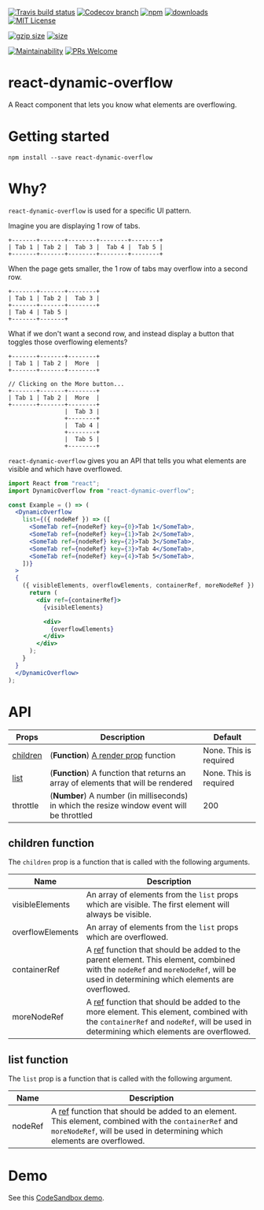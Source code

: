 [![Travis build status][travis-badge]][travis-build]
[![Codecov branch][codecov-badge]][codecov]
[![npm][npm-badge]][npm-version]
[![downloads][downloads-badge]][npmcharts]
[![MIT License][license-badge]][license]

[![gzip size][gzip-badge]][unpkg]
[![size][size-badge]][unpkg]

[![Maintainability][code-climate-badge]][code-climate]
[![PRs Welcome][pull-request-badge]](http://makeapullrequest.com)

# react-dynamic-overflow
A React component that lets you know what elements are overflowing.

# Getting started
```shell
npm install --save react-dynamic-overflow
```

# Why?
`react-dynamic-overflow` is used for a specific UI pattern.

Imagine you are displaying 1 row of tabs.

```
+-------+-------+--------+--------+--------+
| Tab 1 | Tab 2 |  Tab 3 |  Tab 4 |  Tab 5 |
+-------+-------+--------+--------+--------+
```

When the page gets smaller, the 1 row of tabs may overflow into a second row.

```
+-------+-------+--------+
| Tab 1 | Tab 2 |  Tab 3 |
+-------+-------+--------+
| Tab 4 | Tab 5 |
+-------+-------+
```

What if we don't want a second row, and instead display a button that toggles those overflowing elements?

```
+-------+-------+--------+
| Tab 1 | Tab 2 |  More  |
+-------+-------+--------+

// Clicking on the More button...
+-------+-------+--------+
| Tab 1 | Tab 2 |  More  |
+-------+-------+--------+
                |  Tab 3 |
                +--------+
                |  Tab 4 |
                +--------+
                |  Tab 5 |
                +--------+
```

`react-dynamic-overflow` gives you an API that tells you what elements are visible and which have overflowed.

```jsx
import React from "react";
import DynamicOverflow from "react-dynamic-overflow";

const Example = () => (
  <DynamicOverflow
    list={({ nodeRef }) => ([
      <SomeTab ref={nodeRef} key={0}>Tab 1</SomeTab>,
      <SomeTab ref={nodeRef} key={1}>Tab 2</SomeTab>,
      <SomeTab ref={nodeRef} key={2}>Tab 3</SomeTab>,
      <SomeTab ref={nodeRef} key={3}>Tab 4</SomeTab>,
      <SomeTab ref={nodeRef} key={4}>Tab 5</SomeTab>,
    ])}
  >
  {
    ({ visibleElements, overflowElements, containerRef, moreNodeRef }) => {
      return (
        <div ref={containerRef}>
          {visibleElements}

          <div>
            {overflowElements}
          </div>
        </div>
      );
    }
  }
  </DynamicOverflow>
);
```

# API

| Props | Description | Default |
| ----- | ----------- | ------- |
| [children](#children-function) | (**Function**) [A render prop](https://reactjs.org/docs/render-props.html) function | None. This is required |
| [list](#list-function) | (**Function**) A function that returns an array of elements that will be rendered | None. This is required |
| throttle | (**Number**) A number (in milliseconds) in which the resize window event will be throttled | 200 |

## children function
The `children` prop is a function that is called with the following arguments.

| Name | Description |
| ---- | ----------- |
| visibleElements | An array of elements from the `list` props which are visible. The first element will always be visible. |
| overflowElements | An array of elements from the `list` props which are overflowed. |
| containerRef | A [ref](https://reactjs.org/docs/refs-and-the-dom.html) function that should be added to the parent element. This element, combined with the `nodeRef` and `moreNodeRef`, will be used in determining which elements are overflowed. |
| moreNodeRef | A [ref](https://reactjs.org/docs/refs-and-the-dom.html) function that should be added to the more element. This element, combined with the `containerRef` and `nodeRef`, will be used in determining which elements are overflowed. |

## list function
The `list` prop is a function that is called with the following argument.

| Name | Description |
| ---- | ----------- |
| nodeRef | A [ref](https://reactjs.org/docs/refs-and-the-dom.html) function that should be added to an element. This element, combined with the `containerRef` and `moreNodeRef`, will be used in determining which elements are overflowed. |

# Demo
See this [CodeSandbox demo](https://codesandbox.io/s/8zo29vnjr2).

[codecov]: https://codecov.io/gh/newyork-anthonyng/react-dynamic-overflow
[codecov-badge]: https://img.shields.io/codecov/c/github/newyork-anthonyng/react-dynamic-overflow/master.svg
[code-climate]: https://codeclimate.com/github/newyork-anthonyng/react-dynamic-overflow/maintainability
[code-climate-badge]: https://api.codeclimate.com/v1/badges/faefec967ef40a030c3e/maintainability
[downloads-badge]: https://img.shields.io/npm/dm/react-dynamic-overflow.svg?style=flat-square
[license]: https://github.com/newyork-anthonyng/react-dynamic-overflow/blob/master/LICENSE
[license-badge]: https://img.shields.io/npm/l/react-dynamic-overflow.svg?style=flat-square
[npmcharts]: https://npmcharts.com/compare/react-dynamic-overflow
[npm-version]:https://www.npmjs.com/package/react-dynamic-overflow
[npm-badge]: https://img.shields.io/npm/v/react-dynamic-overflow.svg?style=flat-square
[pull-request-badge]: https://img.shields.io/badge/PRs-welcome-brightgreen.svg?style=flat-square
[travis-badge]: https://travis-ci.org/newyork-anthonyng/react-dynamic-overflow.svg?branch=master
[travis-build]: https://travis-ci.org/newyork-anthonyng/react-dynamic-overflow
[gzip-badge]: http://img.badgesize.io/https://unpkg.com/react-dynamic-overflow?compression=gzip&label=gzip%20size&style=flat-square
[size-badge]: http://img.badgesize.io/https://unpkg.com/react-dynamic-overflow?label=size&style=flat-square
[unpkg]: https://unpkg.com/react-dynamic-overflow
